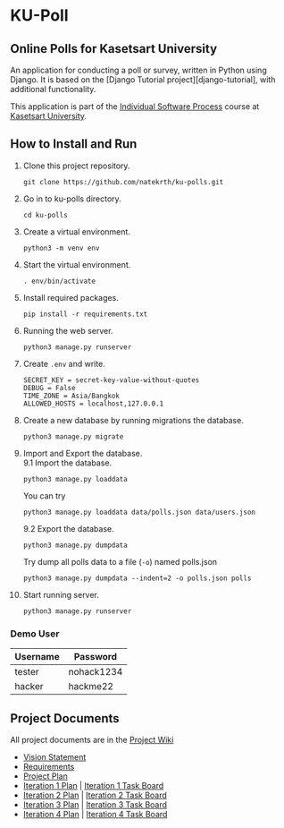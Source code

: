 # KU-Poll

## Online Polls for Kasetsart University

An application for conducting a poll or survey, written in Python using Django. It is based on the [Django Tutorial project][django-tutorial],
with additional functionality.

This application is part of the [Individual Software Process](https://cpske.github.io/ISP) course at [Kasetsart University](https://ku.ac.th).

## How to Install and Run
1. Clone this project repository.
    ```
    git clone https://github.com/natekrth/ku-polls.git
    ```
2. Go in to ku-polls directory.
    ```
    cd ku-polls
    ```
3. Create a virtual environment.
    ```
    python3 -m venv env
    ```
4. Start the virtual environment.
    ```
    . env/bin/activate 
    ```
5. Install required packages.
    ```
    pip install -r requirements.txt
    ```
6. Running the web server.
    ```
    python3 manage.py runserver
    ```
7. Create `.env` and write.
    ```
    SECRET_KEY = secret-key-value-without-quotes 
    DEBUG = False
    TIME_ZONE = Asia/Bangkok
    ALLOWED_HOSTS = localhost,127.0.0.1
    ```
8. Create a new database by running migrations the database.
    ```
    python3 manage.py migrate
    ```
9. Import and Export the database.  
    9.1 Import the database.  
    ```
    python3 manage.py loaddata
    ```
    You can try
    ```
    python3 manage.py loaddata data/polls.json data/users.json
    ```
    
    9.2 Export the database. 
    ```
    python3 manage.py dumpdata
    ```
    Try dump all polls data to a file (`-o`) named polls.json
    ```
    python3 manage.py dumpdata --indent=2 -o polls.json polls
    ```
10. Start running server.
    ```
    python3 manage.py runserver
    ```

### Demo User

| Username  | Password  |
|-----------|-----------|
|   tester  | nohack1234|
|   hacker  | hackme22  |

## Project Documents

All project documents are in the [Project Wiki](../../wiki/Home)

- [Vision Statement](../../wiki/Vision%20Statement)
- [Requirements](../../wiki/Requirements)
- [Project Plan](../../wiki/Development%20Plan)
- [Iteration 1 Plan](../../wiki/Iteration%201%20Plan) | [Iteration 1 Task Board](https://github.com/users/natekrth/projects/1/views/1) 
- [Iteration 2 Plan](../../wiki/Iteration-2-Plan) | [Iteration 2 Task Board](https://github.com/users/natekrth/projects/1/views/3)
- [Iteration 3 Plan](../../wiki/Iteration-3-Plan) | [Iteration 3 Task Board](https://github.com/users/natekrth/projects/1/views/4)
- [Iteration 4 Plan](../../wiki/Iteration-4-Plan) | [Iteration 4 Task Board](https://github.com/users/natekrth/projects/1/views/5)